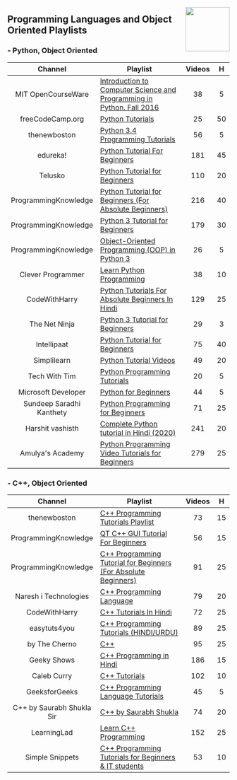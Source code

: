 <img align="right" width="100" src="https://github.com/cs-MohamedAyman/eLearning-Platforms/blob/master/logos/youtube.jpg"></img>

## Programming Languages and Object Oriented Playlists

<h3>-  Python, Object Oriented</h3>
<table>
    <thead>
        <tr>
            <th width="30%">Channel</th>
            <th width="70%">Playlist</th>
            <th>Videos</th>
            <th>H</th>
        </tr>
    </thead>
    <tbody>
        <tr>
            <td rowspan=1 align="center">MIT OpenCourseWare</td>
            <td><a href="https://www.youtube.com/playlist?list=PLUl4u3cNGP63WbdFxL8giv4yhgdMGaZNA">Introduction to Computer Science and Programming in Python. Fall 2016</a></td>
            <td align="center">38</td>
            <td align="center">5</td>
        </tr>
        <tr>
            <td rowspan=1 align="center">freeCodeCamp.org</td>
            <td><a href="https://www.youtube.com/playlist?list=PLWKjhJtqVAbnqBxcdjVGgT3uVR10bzTEB">Python Tutorials</a></td>
            <td align="center">25</td>
            <td align="center">50</td>
        </tr>
        <tr>
            <td rowspan=1 align="center">thenewboston</td>
            <td><a href="https://www.youtube.com/playlist?list=PL6gx4Cwl9DGAcbMi1sH6oAMk4JHw91mC_">Python 3.4 Programming Tutorials</a></td>
            <td align="center">56</td>
            <td align="center">5</td>
        </tr>
        <tr>
            <td rowspan=1 align="center">edureka!</td>
            <td><a href="https://www.youtube.com/playlist?list=PL9ooVrP1hQOHY-BeYrKHDrHKphsJOyRyu">Python Tutorial For Beginners</a></td>
            <td align="center">181</td>
            <td align="center">45</td>
        </tr>
        <tr>
            <td rowspan=1 align="center">Telusko</td>
            <td><a href="https://www.youtube.com/playlist?list=PLsyeobzWxl7poL9JTVyndKe62ieoN-MZ3">Python Tutorial for Beginners</a></td>
            <td align="center">110</td>
            <td align="center">20</td>
        </tr>
        <tr>
            <td rowspan=1 align="center">ProgrammingKnowledge</td>
            <td><a href="https://www.youtube.com/playlist?list=PLS1QulWo1RIaJECMeUT4LFwJ-ghgoSH6n">Python Tutorial for Beginners (For Absolute Beginners)</a></td>
            <td align="center">216</td>
            <td align="center">40</td>
        </tr>
        <tr>
            <td rowspan=1 align="center">ProgrammingKnowledge</td>
            <td><a href="https://www.youtube.com/playlist?list=PLS1QulWo1RIYt4e0WnBp-ZjCNq8X0FX0J">Python 3 Tutorial for Beginners</a></td>
            <td align="center">179</td>
            <td align="center">30</td>
        </tr>
        <tr>
            <td rowspan=1 align="center">ProgrammingKnowledge</td>
            <td><a href="https://www.youtube.com/playlist?list=PLS1QulWo1RIZ77GWt3rQUggB7vm46ylYO">Object-Oriented Programming (OOP) in Python 3</a></td>
            <td align="center">26</td>
            <td align="center">5</td>
        </tr>
        <tr>
            <td rowspan=1 align="center">Clever Programmer</td>
            <td><a href="https://www.youtube.com/playlist?list=PL-J2q3Ga50oMjIbufBm0Xpz2gjCWDGimv">Learn Python Programming</a></td>
            <td align="center">38</td>
            <td align="center">10</td>
        </tr>
        <tr>
            <td rowspan=1 align="center">CodeWithHarry</td>
            <td><a href="https://www.youtube.com/playlist?list=PLu0W_9lII9agICnT8t4iYVSZ3eykIAOME">Python Tutorials For Absolute Beginners In Hindi</a></td>
            <td align="center">129</td>
            <td align="center">25</td>
        </tr>
        <tr>
            <td rowspan=1 align="center">The Net Ninja</td>
            <td><a href="https://www.youtube.com/playlist?list=PL4cUxeGkcC9idu6GZ8EU_5B6WpKTdYZbK">Python 3 Tutorial for Beginners</a></td>
            <td align="center">29</td>
            <td align="center">3</td>
        </tr>
        <tr>
            <td rowspan=1 align="center">Intellipaat</td>
            <td><a href="https://www.youtube.com/playlist?list=PLVHgQku8Z9362QT__l8haMT9g4XrQ8nnq">Python Tutorial for Beginners</a></td>
            <td align="center">75</td>
            <td align="center">40</td>
        </tr>
        <tr>
            <td rowspan=1 align="center">Simplilearn</td>
            <td><a href="https://www.youtube.com/playlist?list=PLEiEAq2VkUUKoW1o-A-VEmkoGKSC26i_I">Python Tutorial Videos</a></td>
            <td align="center">49</td>
            <td align="center">20</td>
        </tr>
        <tr>
            <td rowspan=1 align="center">Tech With Tim</td>
            <td><a href="https://www.youtube.com/playlist?list=PLzMcBGfZo4-mFu00qxl0a67RhjjZj3jXm">Python Programming Tutorials</a></td>
            <td align="center">20</td>
            <td align="center">5</td>
        </tr>
        <tr>
            <td rowspan=1 align="center">Microsoft Developer</td>
            <td><a href="https://www.youtube.com/playlist?list=PLlrxD0HtieHhS8VzuMCfQD4uJ9yne1mE6">Python for Beginners</a></td>
            <td align="center">44</td>
            <td align="center">5</td>
        </tr>
        <tr>
            <td rowspan=1 align="center">Sundeep Saradhi Kanthety</td>
            <td><a href="https://www.youtube.com/playlist?list=PLLOxZwkBK52DmuHRO3UNpqAzDF57FtIxk">Python Programming for Beginners</a></td>
            <td align="center">71</td>
            <td align="center">25</td>
        </tr>
        <tr>
            <td rowspan=1 align="center">Harshit vashisth</td>
            <td><a href="https://www.youtube.com/playlist?list=PLwgFb6VsUj_lQTpQKDtLXKXElQychT_2j">Complete Python tutorial in Hindi (2020)</a></td>
            <td align="center">241</td>
            <td align="center">20</td>
        </tr>
        <tr>
            <td rowspan=1 align="center">Amulya's Academy</td>
            <td><a href="https://www.youtube.com/playlist?list=PLzgPDYo_3xunqaoZnnTaoka2R6psn5u2T">Python Programming Video Tutorials for Beginners</a></td>
            <td align="center">279</td>
            <td align="center">25</td>
        </tr>
    </tbody>
</table>

<h3>-  C++, Object Oriented</h3>
<table>
    <thead>
        <tr>
            <th width="30%">Channel</th>
            <th width="70%">Playlist</th>
            <th>Videos</th>
            <th>H</th>
        </tr>
    </thead>
    <tbody>
        <tr>
            <td rowspan=1 align="center">thenewboston</td>
            <td><a href="https://www.youtube.com/playlist?list=PLAE85DE8440AA6B83">C++ Programming Tutorials Playlist</a></td>
            <td align="center">73</td>
            <td align="center">15</td>
        </tr>
        <tr>
            <td rowspan=1 align="center">ProgrammingKnowledge</td>
            <td><a href="https://www.youtube.com/playlist?list=PLS1QulWo1RIZiBcTr5urECberTITj7gjA">QT C++ GUI Tutorial For Beginners</a></td>
            <td align="center">56</td>
            <td align="center">15</td>
        </tr>
        <tr>
            <td rowspan=1 align="center">ProgrammingKnowledge</td>
            <td><a href="https://www.youtube.com/playlist?list=PLS1QulWo1RIYSyC6w2-rDssprPrEsgtVK">C++ Programming Tutorial for Beginners (For Absolute Beginners)</a></td>
            <td align="center">91</td>
            <td align="center">25</td>
        </tr>
        <tr>
            <td rowspan=1 align="center">Naresh i Technologies</td>
            <td><a href="https://www.youtube.com/playlist?list=PLVlQHNRLflP8_DGKcMoRw-TYJJALgGu4J">C++ Programming Language</a></td>
            <td align="center">79</td>
            <td align="center">20</td>
        </tr>
        <tr>
            <td rowspan=1 align="center">CodeWithHarry</td>
            <td><a href="https://www.youtube.com/playlist?list=PLu0W_9lII9agpFUAlPFe_VNSlXW5uE0YL">C++ Tutorials In Hindi</a></td>
            <td align="center">72</td>
            <td align="center">25</td>
        </tr>
        <tr>
            <td rowspan=1 align="center">easytuts4you</td>
            <td><a href="https://www.youtube.com/playlist?list=PLiOa6ike4WAEnWjWsLN6FDOApS9ED6x7v">C++ Programming Tutorials (HINDI/URDU)</a></td>
            <td align="center">89</td>
            <td align="center">25</td>
        </tr>
        <tr>
            <td rowspan=1 align="center">by The Cherno</td>
            <td><a href="https://www.youtube.com/playlist?list=PLlrATfBNZ98dudnM48yfGUldqGD0S4FFb">C++</a></td>
            <td align="center">95</td>
            <td align="center">25</td>
        </tr>
        <tr>
            <td rowspan=1 align="center">Geeky Shows</td>
            <td><a href="https://www.youtube.com/playlist?list=PLbGui_ZYuhijXuOfBSdQgK296Y7wUDWLn">C++ Programming in Hindi</a></td>
            <td align="center">186</td>
            <td align="center">15</td>
        </tr>
        <tr>
            <td rowspan=1 align="center">Caleb Curry</td>
            <td><a href="https://www.youtube.com/playlist?list=PL_c9BZzLwBRJVJsIfe97ey45V4LP_HXiG">C++ Tutorials</a></td>
            <td align="center">102</td>
            <td align="center">10</td>
        </tr>
        <tr>
            <td rowspan=1 align="center">GeeksforGeeks</td>
            <td><a href="https://www.youtube.com/playlist?list=PLqM7alHXFySGg6GSRmE2INI4k8fPH5qVB">C++ Programming Language Tutorials</a></td>
            <td align="center">45</td>
            <td align="center">5</td>
        </tr>
        <tr>
            <td rowspan=1 align="center">C++ by Saurabh Shukla Sir</td>
            <td><a href="https://www.youtube.com/playlist?list=PLLYz8uHU480j37APNXBdPz7YzAi4XlQUF">C++ by Saurabh Shukla</a></td>
            <td align="center">74</td>
            <td align="center">20</td>
        </tr>
        <tr>
            <td rowspan=1 align="center">LearningLad</td>
            <td><a href="https://www.youtube.com/playlist?list=PLfVsf4Bjg79Cu5MYkyJ-u4SyQmMhFeC1C">Learn C++ Programming</a></td>
            <td align="center">152</td>
            <td align="center">25</td>
        </tr>
        <tr>
            <td rowspan=1 align="center">Simple Snippets</td>
            <td><a href="https://www.youtube.com/playlist?list=PLIY8eNdw5tW_o8gsLqNBu8gmScCAqKm2Q">C++ Programming Tutorials for Beginners & IT students</a></td>
            <td align="center">53</td>
            <td align="center">10</td>
        </tr>
    </tbody>
</table>

